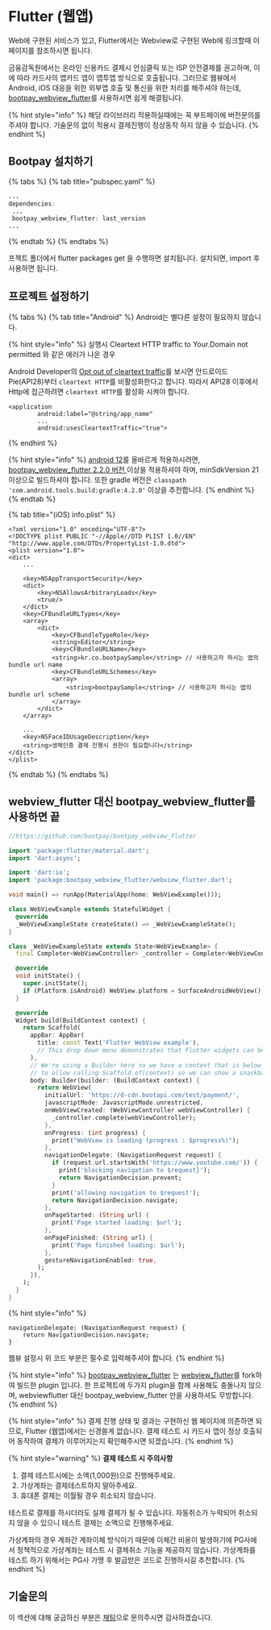 # Flutter (웹앱)

Web에 구현된 서비스가 있고, Flutter에서는 Webview로 구현된 Web에 링크할때 이 페이지를 참조하시면 됩니다.

금융감독원에서는 온라인 신용카드 결제시 안심클릭 또는 ISP 안전결제를 권고하며, 이에 따라 카드사의 앱카드 앱이 앱투앱 방식으로 호출됩니다. 그러므로 웹뷰에서 Android, iOS 대응을 위한 외부앱 호출 및 통신을 위한 처리를 해주셔야 하는데, [bootpay\_webview\_flutter](https://pub.dev/packages/bootpay\_webview\_flutter)를 사용하시면 쉽게 해결됩니다.

{% hint style="info" %}
해당 라이브러리 적용하실때에는 꼭 부트페이에 버전문의를 주셔야 합니다. 기술문의 없이 적용시 결제진행이 정상동작 하지 않을 수 있습니다.
{% endhint %}

## Bootpay 설치하기

{% tabs %}
{% tab title="pubspec.yaml" %}
```java
...
dependencies:
 ...
 bootpay_webview_flutter: last_version
...
```
{% endtab %}
{% endtabs %}

프젝트 폴더에서 flutter packages get 을 수행하면 설치됩니다. 설치되면, import 후 사용하면 됩니다.

## 프로젝트 설정하기

{% tabs %}
{% tab title="Android" %}
Android는 별다른 설정이 필요하지 않습니다.

{% hint style="info" %}
실행시 Cleartext HTTP traffic to Your.Domain not permitted 와 같은 에러가 나온 경우

Android Developer의 [Opt out of cleartext traffic](https://developer.android.com/training/articles/security-config#CertificatePinning)를 보시면 안드로이드 Pie(API28)부터 `cleartext HTTP`를 비활성화한다고 합니다. 따라서 API28 이후에서 Http에 접근하려면 `cleartext HTTP`를 활성화 시켜야 합니다.

```
<application
        android:label="@string/app_name"
        ...
        android:usesCleartextTraffic="true">
```
{% endhint %}

{% hint style="info" %}
[android 12](https://developer.android.com/about/versions/12?hl=ko)를 올바르게 적용하시려면, [bootpay\_webview\_flutter 2.2.0 버전 ](https://pub.dev/packages/bootpay\_webview\_flutter)이상을 적용하셔야 하며, minSdkVersion 21 이상으로 빌드하셔야 합니다. 또한 gradle 버전은 `classpath 'com.android.tools.build:gradle:4.2.0'` 이상을 추천합니다.
{% endhint %}
{% endtab %}

{% tab title="(iOS) info.plist" %}
```markup
<?xml version="1.0" encoding="UTF-8"?>
<!DOCTYPE plist PUBLIC "-//Apple//DTD PLIST 1.0//EN" "http://www.apple.com/DTDs/PropertyList-1.0.dtd">
<plist version="1.0">
<dict>
    ...

    <key>NSAppTransportSecurity</key>
    <dict>
        <key>NSAllowsArbitraryLoads</key>
        <true/>
    </dict>
    <key>CFBundleURLTypes</key>
    <array>
        <dict>
            <key>CFBundleTypeRole</key>
            <string>Editor</string>
            <key>CFBundleURLName</key>
            <string>kr.co.bootpaySample</string> // 사용하고자 하시는 앱의 bundle url name
            <key>CFBundleURLSchemes</key>
            <array>
                <string>bootpaySample</string> // 사용하고자 하시는 앱의 bundle url scheme
            </array>
        </dict>
    </array>

    ...
    <key>NSFaceIDUsageDescription</key>
    <string>생체인증 결제 진행시 권한이 필요합니다</string>
</dict>
</plist>
```
{% endtab %}
{% endtabs %}

## webview\_flutter 대신 bootpay\_webview\_flutter를 사용하면 끝

```dart
//https://github.com/bootpay/bootpay_webview_flutter

import 'package:flutter/material.dart';
import 'dart:async';

import 'dart:io';
import 'package:bootpay_webview_flutter/webview_flutter.dart';

void main() => runApp(MaterialApp(home: WebViewExample()));

class WebViewExample extends StatefulWidget {
  @override
  _WebViewExampleState createState() => _WebViewExampleState();
}

class _WebViewExampleState extends State<WebViewExample> {
  final Completer<WebViewController> _controller = Completer<WebViewController>();

  @override
  void initState() {
    super.initState();
    if (Platform.isAndroid) WebView.platform = SurfaceAndroidWebView();
  }

  @override
  Widget build(BuildContext context) {
    return Scaffold(
      appBar: AppBar(
        title: const Text('Flutter WebView example'),
        // This drop down menu demonstrates that Flutter widgets can be shown over the web view.
      ),
      // We're using a Builder here so we have a context that is below the Scaffold
      // to allow calling Scaffold.of(context) so we can show a snackbar.
      body: Builder(builder: (BuildContext context) {
        return WebView(
          initialUrl: 'https://d-cdn.bootapi.com/test/payment/',
          javascriptMode: JavascriptMode.unrestricted,
          onWebViewCreated: (WebViewController webViewController) {
            _controller.complete(webViewController);
          },
          onProgress: (int progress) {
            print("WebView is loading (progress : $progress%)");
          },
          navigationDelegate: (NavigationRequest request) {
            if (request.url.startsWith('https://www.youtube.com/')) {
              print('blocking navigation to $request}');
              return NavigationDecision.prevent;
            }
            print('allowing navigation to $request');
            return NavigationDecision.navigate;
          },
          onPageStarted: (String url) {
            print('Page started loading: $url');
          },
          onPageFinished: (String url) {
            print('Page finished loading: $url');
          },
          gestureNavigationEnabled: true,
        );
      }),
    );
  }
}
```

{% hint style="info" %}
```
navigationDelegate: (NavigationRequest request) {
    return NavigationDecision.navigate;
}
```

웹뷰 설정시 위 코드 부분은 필수로 입력해주셔야 합니다.
{% endhint %}

{% hint style="info" %}
[bootpay\_webview\_flutter](https://pub.dev/packages/bootpay\_webview\_flutter) 는 [webview\_flutter](https://pub.dev/packages/webview\_flutter)를 fork하여 빌드한 plugin 입니다. 한 프로젝트에 두가지 plugin을 함께 사용해도 충돌나지 않으며, webviewflutter 대신 bootpay\_webview\_flutter 만을 사용하셔도 무방합니다.
{% endhint %}

{% hint style="info" %}
결제 진행 상태 및 결과는 구현하신 웹 페이지에 의존하면 되므로, Flutter (웹앱)에서는 신경쓸게 없습니다. 결제 테스트 시 카드사 앱이 정상 호출되어 동작하여 결제가 이루어지는지 확인해주시면 되겠습니다.
{% endhint %}

{% hint style="warning" %}
**결제 테스트 시 주의사항**

1. 결제 테스트시에는 소액(1,000원)으로 진행해주세요.
2. 가상계좌는 결제테스트하지 말아주세요.
3. 휴대폰 결제는 이월될 경우 취소되지 않습니다.

테스트로 결제를 하시더라도 실제 결제가 될 수 있습니다. 자동취소가 누락되어 취소되지 않을 수 있으니 테스트 결제는 소액으로 진행해주세요.

가상계좌의 경우 계좌간 계좌이체 방식이기 때문에 이체간 비용이 발생하기에 PG사에서 정책적으로 가상계좌는 테스트 시 결제취소 기능을 제공하지 않습니다. 가상계좌를 테스트 하기 위해서는 PG사 가맹 후 발급받은 코드로 진행하시길 추천합니다.
{% endhint %}

## 기술문의

이 섹션에 대해 궁금하신 부분은 [채팅](https://bootpay.channel.io)으로 문의주시면 감사하겠습니다.
